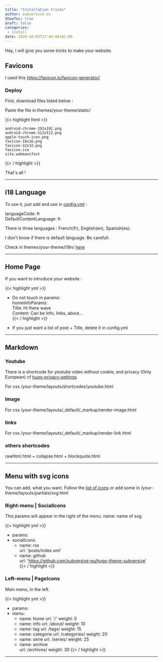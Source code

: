 ```yaml
---
title: "Installation tricks"
author: subversive.eu
ShowToc: true
draft: false
categories:
 - install
date: 2020-10-03T17:44:04+02:00
---
```


Hey, I will give you some tricks to make your website. 
<!--more-->

## Favicons 

I used this <https://favicon.io/favicon-generator/>

### Deploy

First, download files listed below :

Paste the file in themes/your-theme/static/  

{{< highlight html >}}

    android-chrome-192x192.png
    android-chrome-512x512.png
    apple-touch-icon.png
    favicon-16x16.png
    favicon-32x32.png
    favicon.ico
    site.webmanifest

{{< / highlight >}}

That's all !

---

## i18 Language

To use it, just add and use in [config.yml](https://github.com/subversive-eu/hugo-subversive/blob/exampleSite/config.yml) :

languageCode: fr  
DefaultContentLanguage: fr

There is three languages : French(fr), English(en), Spanish(es). 

I don't know if there is default language. Be carefull.

Check in themes/your-theme/i18n/ [here](https://github.com/subversive-eu/hugo-subversive/tree/main/i18n)

____

## Home Page

If you want to introduce your website :  

{{< highlight yml >}}
* Do not touch in params:  
  homeInfoParams:  
      Title: Hi there wave  
      Content: Can be Info, links, about...  
{{< / highlight >}}

* If you just want a list of post + Title, delete it in config.yml  

***

## Markdown

### Youtube

There is a shortcode for youtube video without cookie, and privacy (Only European) cf [hugo-privacy-settings](https://gohugo.io/about/hugo-and-gdpr/#all-privacy-settings).

For css /your-theme/layouts/shortcodes/youtube.html

### Image 

For css /your-theme/layouts/_default/_markup/render-image.html

### links

For css /your-theme/layouts/_default/_markup/render-link.html

### others shortcodes

rawhtml.html + collapse.html + blockquote.html

---

## Menu with svg icons

You can add, what you want.
Follow the [list of icons](https://subversive-eu.github.io/hugo-subversive/posts/utilisation/) or add some in /your-theme/layouts/partials/svg.html

### Right-menu | SocialIcons

This params will appear in the right of the menu.
name: name of svg.  

{{< highlight yml >}}
* params:  
 * socialIcons:  
    - name: rss  
      url: 'posts/index.xml'  
    - name: github  
      url: 'https://github.com/subversive-eu/hugo-theme-subversive'  
{{< / highlight >}}

### Left-menu | PageIcons

Main menu, in the left.  

{{< highlight yml >}}
* params:
 * menu:
    - name: home
      url: '/'
      weight: 5
    - name: info
      url: /about/
      weight: 10
    - name: tag
      url: /tags/
     weight: 15
    - name: categorie
      url: /categories/
      weight: 20
    - name: serie
      url: /series/
      weight: 25
    - name: archive   
      url: /archives/
      weight: 30
{{< / highlight >}}

---